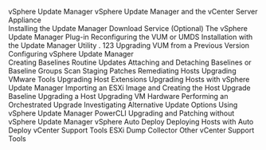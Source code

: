 vSphere Update Manager 
vSphere Update Manager and the vCenter Server Appliance     
Installing the Update Manager Download Service (Optional) 
The vSphere Update Manager Plug-in
Reconfiguring the VUM or UMDS Installation with the Update Manager Utility . 123
Upgrading VUM from a Previous Version 
Configuring vSphere Update Manager  
Creating Baselines 
Routine Updates 
Attaching and Detaching Baselines or Baseline Groups  Scan 
Staging Patches 
Remediating Hosts
Upgrading VMware Tools
Upgrading Host Extensions 
Upgrading Hosts with vSphere Update Manager 
Importing an ESXi Image and Creating the Host Upgrade Baseline 
Upgrading a Host 
Upgrading VM Hardware 
Performing an Orchestrated Upgrade 
Investigating Alternative Update Options 
Using vSphere Update Manager PowerCLI 
Upgrading and Patching without vSphere Update Manager 
vSphere Auto Deploy 
Deploying Hosts with Auto Deploy 
vCenter Support Tools 
ESXi Dump Collector 
Other vCenter Support Tools 